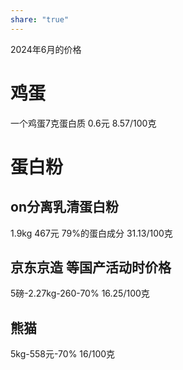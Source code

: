 ```yaml
---
share: "true"
---
```

2024年6月的价格
# 鸡蛋
一个鸡蛋7克蛋白质  0.6元     8.57/100克

# 蛋白粉

## on分离乳清蛋白粉  
1.9kg 467元  79%的蛋白成分  31.13/100克

## 京东京造 等国产活动时价格

5磅-2.27kg-260-70%  16.25/100克

## 熊猫

5kg-558元-70%  16/100克




